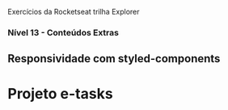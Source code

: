 Exercícios da Rocketseat trilha Explorer

### Nível 13 - Conteúdos Extras

## Responsividade com styled-components

# Projeto e-tasks



